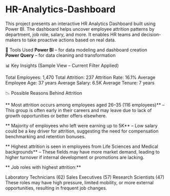 # HR-Analytics-Dashboard
This project presents an interactive HR Analytics Dashboard built using Power BI. The dashboard helps uncover employee attrition patterns by department, job role, salary, and more. It enables HR teams and decision-makers to take proactive actions based on real data.

🔧 Tools Used
**Power BI** – for data modeling and dashboard creation  
**Power Query** – for data cleaning and transformation

📊 Key Insights (Sample View – Current Filter Applied)

Total Employees: 1,470
Total Attrition: 237
Attrition Rate: 16.1%
Average Employee Age: 37 years
Average Salary: 6.5K
Average Tenure: 7 years

📉 Possible Reasons Behind Attrition

** Most attrition occurs among employees aged 26–35 (116 employees)** – This group is often early in their careers and may leave due to lack of growth opportunities or better offers elsewhere.

** Majority of employees who left were earning up to 5K** – Low salary could be a key driver for attrition, suggesting the need for compensation benchmarking and retention bonuses.

** Highest attrition is seen in employees from Life Sciences and Medical backgrounds** – These fields may have more market demand, leading to higher turnover if internal development or promotions are lacking.

** Job roles with highest attrition:**

Laboratory Technicians (62)
Sales Executives (57)
Research Scientists (47)
These roles may have high pressure, limited mobility, or more external opportunities, resulting in frequent job changes.

